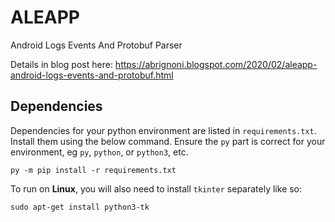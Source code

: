 # ALEAPP
Android Logs Events And Protobuf Parser

Details in blog post here: https://abrignoni.blogspot.com/2020/02/aleapp-android-logs-events-and-protobuf.html  

## Dependencies

Dependencies for your python environment are listed in `requirements.txt`. Install them using the below command. Ensure the `py` part is correct for your environment, eg `py`, `python`, or `python3`, etc.

`py -m pip install -r requirements.txt`

To run on **Linux**, you will also need to install `tkinter` separately like so:

`sudo apt-get install python3-tk`
